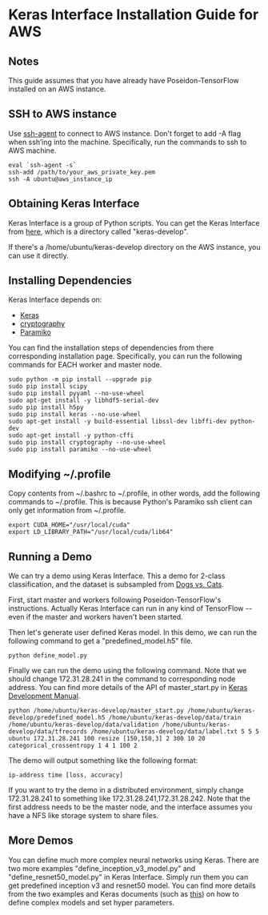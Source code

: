 # Keras Interface Installation Guide for AWS

## Notes

This guide assumes that you have already have Poseidon-TensorFlow installed on an AWS instance.

## SSH to AWS instance

Use [ssh-agent](https://docs.google.com/document/d/19SB3K7bWrhHJ-wNfyzG9Xzous2NApEhxBZ9cVWGYURg/edit?usp=sharing) to connect to AWS instance. Don't forget to add -A flag when ssh’ing into the machine. Specifically, run the commands to ssh to AWS machine.

```
eval `ssh-agent -s`
ssh-add /path/to/your_aws_private_key.pem
ssh -A ubuntu@aws_instance_ip 
```

## Obtaining Keras Interface

Keras Interface is a group of Python scripts. You can get the Keras Interface from [here](https://bitbucket.org/petuuminc/poseidon/src/dbe5ea11f6b9?at=d0.10-keras), which is a directory called "keras-develop".

If there's a /home/ubuntu/keras-develop directory on the AWS instance, you can use it directly.

## Installing Dependencies

Keras Interface depends on:

  - [Keras](https://keras.io/#installation)
  - [cryptography](https://cryptography.io/en/latest/installation/)
  - [Paramiko](http://www.paramiko.org/installing.html)

You can find the installation steps of dependencies from there corresponding installation page. Specifically, you can run the following commands for EACH worker and master node. 

```
sudo python -m pip install --upgrade pip
sudo pip install scipy
sudo pip install pyyaml --no-use-wheel
sudo apt-get install -y libhdf5-serial-dev
sudo pip install h5py
sudo pip install keras --no-use-wheel
sudo apt-get install -y build-essential libssl-dev libffi-dev python-dev
sudo apt-get install -y python-cffi
sudo pip install cryptography --no-use-wheel
sudo pip install paramiko --no-use-wheel

```

## Modifying ~/.profile

Copy contents from ~/.bashrc to ~/.profile, in other words, add the following commands to ~/.profile. This is because Python's Paramiko ssh client can only get information from ~/.profile.

```
export CUDA_HOME="/usr/local/cuda"
export LD_LIBRARY_PATH="/usr/local/cuda/lib64"
```

## Running a Demo

We can try a demo using Keras Interface. This a demo for 2-class classification, and the dataset is subsampled from [Dogs vs. Cats](https://www.kaggle.com/c/dogs-vs-cats/data).

First, start master and workers following Poseidon-TensorFlow's instructions. Actually Keras Interface can run in any kind of TensorFlow -- even if the master and workers haven't been started.

Then let's generate user defined Keras model. In this demo, we can run the following command to get a "predefined_model.h5" file.

```
python define_model.py
```

Finally we can run the demo using the following command. Note that we should change 172.31.28.241 in the command to corresponding node address. You can find more details of the API of master_start.py in [Keras Development Manual](https://github.com/petuum/poseidon-doc/blob/master/docs/Keras_Development_Manual.md).

```
python /home/ubuntu/keras-develop/master_start.py /home/ubuntu/keras-develop/predefined_model.h5 /home/ubuntu/keras-develop/data/train /home/ubuntu/keras-develop/data/validation /home/ubuntu/keras-develop/data/tfrecords /home/ubuntu/keras-develop/data/label.txt 5 5 5 ubuntu 172.31.28.241 100 resize [150,150,3] 2 300 10 20 categorical_crossentropy 1 4 1 100 2
```

The demo will output something like the following format:

```
ip-address time [loss, accuracy]
```

If you want to try the demo in a distributed environment, simply change 172.31.28.241 to something like 172.31.28.241,172.31.28.242. Note that the first address needs to be the master node, and the interface assumes you have a NFS like storage system to share files.

## More Demos

You can define much more complex neural networks using Keras. There are two more examples "define_inception_v3_model.py" and "define_resnet50_model.py" in Keras Interface. Simply run them you can get predefined inception v3 and resnet50 model. You can find more details from the two examples and Keras documents (such as [this](https://keras.io/optimizers/)) on how to define complex models and set hyper parameters.